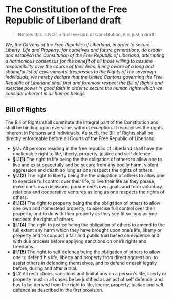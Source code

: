 # The Constitution of the Free Republic of Liberland draft

> Notice: this is NOT a final version of Constitution, it is just a draft!

*We, the Citizens of the Free Republic of Liberland, in order to secure Liberty, Life and Property, for ourselves and future generations, do ordain and establish the Constitution of the Free Republic of Liberland, attempting a harmonious consensus for the benefit of all those willing to assume responsibility over the course of their lives. Being aware of a long and shameful list of governments’ trespasses to the Rights of the sovereign Individuals, we hereby declare that the United Cantons governing the Free Republic of Liberland shall first and foremost respect the Bill of Rights and exercise power in good faith in order to secure the human rights which we consider inherent in all human beings.* 

## Bill of Rights

The Bill of Rights shall constitute the integral part of the Constitution and shall be binding upon everyone, without exception. It recognises the rights inherent in Persons and Individuals. As such, the Bill of Rights shall be directly enforceable before all Courts of the Free Republic of Liberland.

* **§I.1.** All persons residing in the free republic of Liberland shall have the unalienable right to life, liberty, property, justice and self defence.  
 * **§I.1(1)**  The right to life being the the obligation of others to allow one to live and exist peacefully and be secure from any bodily harm, violent aggression and death so long as one respects the rights of others.    
 * **§I.1(2)**  The right to liberty being the the obligation of others to allow one to exercise full control over their life, to live their life as they please, make one’s own decisions, pursue one’s own goals and form voluntary relations and cooperative ventures as long as one respects the rights of others.       
 * **§I.1(3)**  The right to property being the the obligation of others to allow one own and homestead property, to exercise full control over their property, and to do with their property as they see fit so long as one respects the rights of others.
 * **§I.1(4)** The right to justice being the obligation of others to amend to the full extent any harm which they have brought upon one’s life, liberty or property and to conduct a fair and public trial based on evidence and with due process before applying sanctions on one’s rights and freedoms.
 * **§I.1(5)** The right to self defence being the obligation of others to allow one to defend his life, liberty and property from direct aggression, to assist others in defending themselves, and to defend oneself legally before, during and after a trial.          
* **§I.2**  All restrictions, sanctions and limitations on a person's life, liberty or property must in all cases be be justified as an act of self defence, and has to be derived from the right to life, liberty, property, justice and self defence as described in the first provision. 



